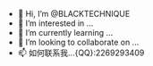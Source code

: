 - 👋 Hi, I’m @BLACKTECHNIQUE
- 👀 I’m interested in ...
- 🌱 I’m currently learning ...
- 💞️ I’m looking to collaborate on ...
- 📫 如何联系我...{QQ}:2269293409

<!---
BLACKTECHNIQUE/BLACKTECHNIQUE is a ✨ special ✨ repository because its `README.md` (this file) appears on your GitHub profile.
You can click the Preview link to take a look at your changes.
--->
